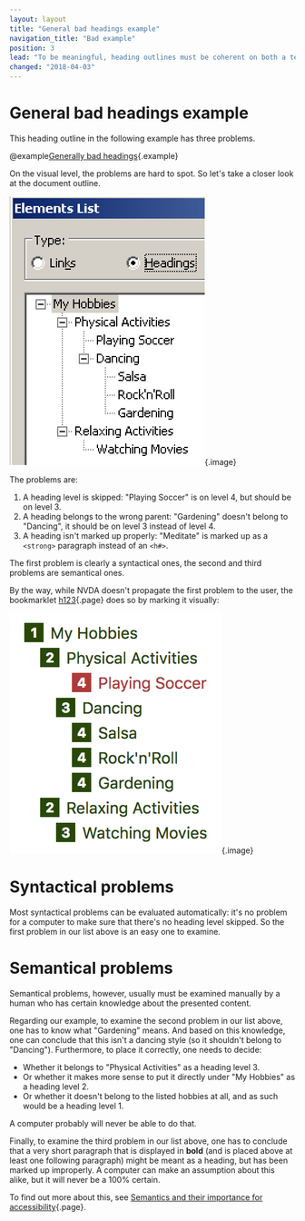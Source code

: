```yaml
---
layout: layout
title: "General bad headings example"
navigation_title: "Bad example"
position: 3
lead: "To be meaningful, heading outlines must be coherent on both a technical and textual level. While headings often are omitted completely by naive web developers, existing heading outlines can suffer of various accessibility problems on both a syntactical and a semantical level."
changed: "2018-04-03"
---
```


# General bad headings example

This heading outline in the following example has three problems.

@example[Generally bad headings](generally-bad-headings){.example}

On the visual level, the problems are hard to spot. So let's take a closer look at the document outline.

![Document outline of NVDA](_media/document-outline-of-nvda.png){.image}

The problems are:

1. A heading level is skipped: "Playing Soccer" is on level 4, but should be on level 3.
2. A heading belongs to the wrong parent: "Gardening" doesn't belong to "Dancing", it should be on level 3 instead of level 4.
3. A heading isn't marked up properly: "Meditate" is marked up as a `<strong>` paragraph instead of an `<h#>`.

The first problem is clearly a syntactical ones, the second and third problems are semantical ones.

By the way, while NVDA doesn't propagate the first problem to the user, the bookmarklet [h123](/setup/browsers/bookmarklets/h123){.page} does so by marking it visually:

![Document outline of h123](_media/document-outline-of-h123.png){.image}

# Syntactical problems

Most syntactical problems can be evaluated automatically: it's no problem for a computer to make sure that there's no heading level skipped. So the first problem in our list above is an easy one to examine.

# Semantical problems

Semantical problems, however, usually must be examined manually by a human who has certain knowledge about the presented content.

Regarding our example, to examine the second problem in our list above, one has to know what "Gardening" means. And based on this knowledge, one can conclude that this isn't a dancing style (so it shouldn't belong to "Dancing"). Furthermore, to place it correctly, one needs to decide:

- Whether it belongs to "Physical Activities" as a heading level 3.
- Or whether it makes more sense to put it directly under "My Hobbies" as a heading level 2.
- Or whether it doesn't belong to the listed hobbies at all, and as such would be a heading level 1.

A computer probably will never be able to do that.

Finally, to examine the third problem in our list above, one has to conclude that a very short paragraph that is displayed in **bold** (and is placed above at least one following paragraph) might be meant as a heading, but has been marked up improperly. A computer can make an assumption about this alike, but it will never be a 100% certain.

To find out more about this, see [Semantics and their importance for accessibility](/knowledge/semantics){.page}.
